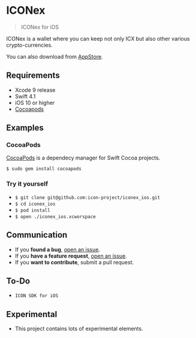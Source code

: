 # ICONex
> ICONex for iOS

ICONex is a wallet where you can keep not only ICX but also other various crypto-currencies.

You can also download from [AppStore](https://itunes.apple.com/app/iconex-icon-wallet/id1368441529?mt=8).

## Requirements
* Xcode 9 release
* Swift 4.1
* iOS 10 or higher
* [Cocoapods](https://cocoapods.org/)

## Examples
### CocoaPods
[CocoaPods](https://cocoapods.org/) is a dependecy manager for Swift Cocoa projects.
```
$ sudo gem install cocoapods
```
### Try it yourself
* ```$ git clone git@github.com:icon-project/iconex_ios.git```
* ```$ cd iconex_ios```
* ```$ pod install```
* ```$ open ./iconex_ios.xcworspace```

## Communication
* If you **found a bug**, [open an issue](https://github.com/icon-project/iconex_ios/issues/).
* If you **have a feature request**, [open an issue](https://github.com/icon-project/iconex_ios/issues/).
* If you **want to contribute**, submit a pull request.

## To-Do
* ```ICON SDK for iOS```

## Experimental
* This project contains lots of experimental elements.
